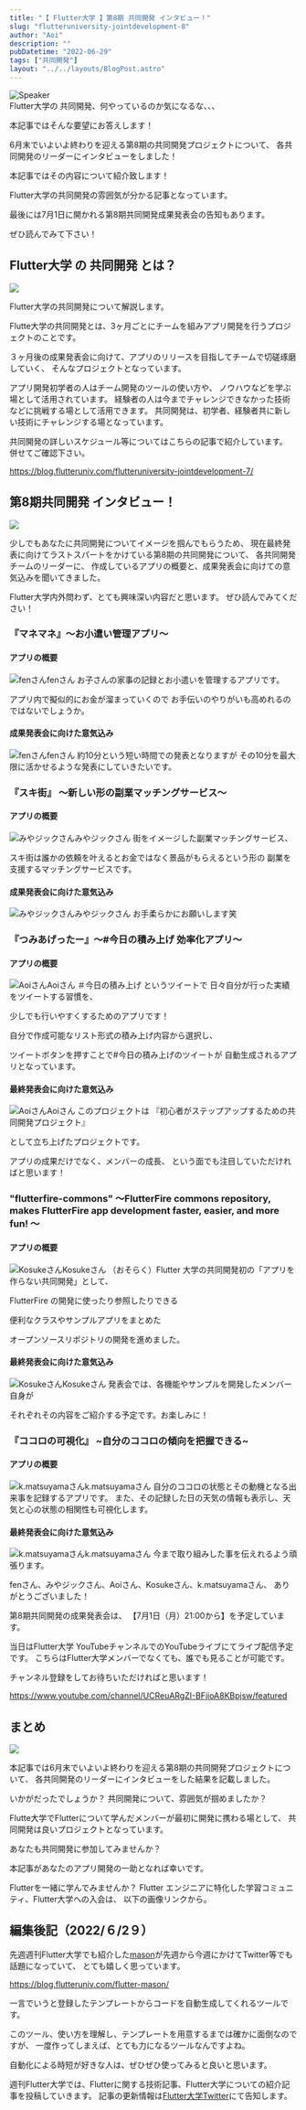 ```yaml
---
title: "【 Flutter大学 】第8期 共同開発 インタビュー！"
slug: "flutteruniversity-jointdevelopment-8"
author: "Aoi"
description: ""
pubDatetime: "2022-06-29"
tags: ["共同開発"]
layout: "../../layouts/BlogPost.astro"
---
```


<div class="speech-bubble-container">
  <div class="speech-bubble-avatar">
    <img src="/images/wp-content/themes/cocoon-master/images/ojisan.webp" alt="Speaker" />
  </div>
  <div class="speech-bubble">
    <div class="speech-bubble-content">
      Flutter大学の 共同開発、何やっているのか気になるな、、、
    </div>
    <div class="speech-bubble-arrow arrow-left"></div>
  </div>
</div>

本記事ではそんな要望にお答えします！

6月末でいよいよ終わりを迎える第8期の共同開発プロジェクトについて、
各共同開発のリーダーにインタビューをしました！

本記事ではその内容について紹介致します！

Flutter大学の共同開発の雰囲気が分かる記事となっています。

最後には7月1日に開かれる第8期共同開発成果発表会の告知もあります。

ぜひ読んでみて下さい！

## Flutter大学 の 共同開発 とは？

![](/images/wp-content/uploads/2022/03/meeting4-1024x683.webp)

Flutter大学の共同開発について解説します。

Flutte大学の共同開発とは、3ヶ月ごとにチームを組みアプリ開発を行うプロジェクトのことです。

３ヶ月後の成果発表会に向けて、アプリのリリースを目指してチームで切磋琢磨していく、
そんなプロジェクトとなっています。

アプリ開発初学者の人はチーム開発のツールの使い方や、
ノウハウなどを学ぶ場として活用されています。
経験者の人は今までチャレンジできなかった技術などに挑戦する場として活用できます。
共同開発は、初学者、経験者共に新しい技術にチャレンジする場となっています。

共同開発の詳しいスケジュール等についてはこちらの記事で紹介しています。
併せてご確認下さい。

https://blog.flutteruniv.com/flutteruniversity-jointdevelopment-7/

## 第8期共同開発 インタビュー！

![](/images/wp-content/uploads/2022/03/Meeting-1024x683.webp)

少しでもあなたに共同開発についてイメージを掴んでもらうため、
現在最終発表に向けてラストスパートをかけている第8期の共同開発について、
各共同開発チームのリーダーに、
作成しているアプリの概要と、成果発表会に向けての意気込みを聞いてきました。

Flutter大学内外問わず、とても興味深い内容だと思います。
ぜひ読んでみてください！

### 『マネマネ』〜お小遣い管理アプリ〜

#### アプリの概要

![fenさん](/images/wp-content/themes/cocoon-master/images/man.webp)fenさん
お子さんの家事の記録とお小遣いを管理するアプリです。

アプリ内で擬似的にお金が溜まっていくので
お手伝いのやりがいも高めれるのではないでしょうか。

#### 成果発表会に向けた意気込み

![fenさん](/images/wp-content/themes/cocoon-master/images/man.webp)fenさん
約10分という短い時間での発表となりますが
その10分を最大限に活かせるような発表にしていきたいです。

### 『スキ街』 〜新しい形の副業マッチングサービス〜

#### アプリの概要

![みやジックさん](/images/wp-content/themes/cocoon-master/images/man.webp)みやジックさん
街をイメージした副業マッチングサービス、

スキ街は誰かの依頼を叶えるとお金ではなく景品がもらえるという形の
副業を支援するマッチングサービスです。

#### 成果発表会に向けた意気込み

![みやジックさん](/images/wp-content/themes/cocoon-master/images/man.webp)みやジックさん
お手柔らかにお願いします笑

### 『つみあげったー』〜#今日の積み上げ 効率化アプリ〜

#### アプリの概要

![Aoiさん](/images/wp-content/themes/cocoon-master/images/man.webp)Aoiさん
＃今日の積み上げ というツイートで
日々自分が行った実績をツイートする習慣を、

少しでも行いやすくするためのアプリです！

自分で作成可能なリスト形式の積み上げ内容から選択し、

ツイートボタンを押すことで#今日の積み上げのツイートが
自動生成されるアプリとなっています。

#### 最終発表会に向けた意気込み

![Aoiさん](/images/wp-content/themes/cocoon-master/images/man.webp)Aoiさん
このプロジェクトは
『初心者がステップアップするための共同開発プロジェクト』

として立ち上げたプロジェクトです。

アプリの成果だけでなく、メンバーの成長、
という面でも注目していただければと思います！

### "flutterfire-commons" 〜FlutterFire commons repository, makes FlutterFire app development faster, easier, and more fun! 〜

#### アプリの概要

![Kosukeさん](/images/wp-content/themes/cocoon-master/images/man.webp)Kosukeさん
（おそらく）Flutter 大学の共同開発初の「アプリを作らない共同開発」として、

FlutterFire の開発に使ったり参照したりできる

便利なクラスやサンプルアプリをまとめた

オープンソースリポジトリの開発を進めました。

#### 最終発表会に向けた意気込み

![Kosukeさん](/images/wp-content/themes/cocoon-master/images/man.webp)Kosukeさん
発表会では、各機能やサンプルを開発したメンバー自身が

それぞれその内容をご紹介する予定です。お楽しみに！

### 『ココロの可視化』 ~自分のココロの傾向を把握できる~

#### アプリの概要

![k.matsuyamaさん](/images/wp-content/themes/cocoon-master/images/man.webp)k.matsuyamaさん
自分のココロの状態とその動機となる出来事を記録するアプリです。
また、その記録した日の天気の情報も表示し、天気と心の状態の相関性も可視化します。

#### 最終発表会に向けた意気込み

![k.matsuyamaさん](/images/wp-content/themes/cocoon-master/images/man.webp)k.matsuyamaさん
今まで取り組みした事を伝えれるよう頑張ります。

fenさん、みやジックさん、Aoiさん、Kosukeさん、k.matsuyamaさん、
ありがとうございました！

第8期共同開発の成果発表会は、
【7月1日（月）21:00から】を予定しています。

当日はFlutter大学 YouTubeチャンネルでのYouTubeライブにてライブ配信予定です。
こちらはFlutter大学メンバーでなくても、誰でも見ることが可能です。

チャンネル登録をしてお待ちいただければと思います！

https://www.youtube.com/channel/UCReuARgZI-BFjioA8KBpjsw/featured

## まとめ

![](/images/wp-content/uploads/2022/03/猫パソコン.webp)

本記事では6月末でいよいよ終わりを迎える第8期の共同開発プロジェクトについて、
各共同開発のリーダーにインタビューをした結果を記載しました。

いかがだったでしょうか？
共同開発について、雰囲気が掴めましたか？

Flutte大学でFlutterについて学んだメンバーが最初に開発に携わる場として、
共同開発は良いプロジェクトとなっています。

あなたも共同開発に参加してみませんか？

本記事があなたのアプリ開発の一助となれば幸いです。

Flutterを一緒に学んでみませんか？
Flutter エンジニアに特化した学習コミュニティ、Flutter大学への入会は、
以下の画像リンクから。

## 編集後記（2022/６/2９）

先週週刊Flutter大学でも紹介した[mason](https://github.com/felangel/mason)が先週から今週にかけてTwitter等でも話題になっていて、
とても嬉しく思っています。

https://blog.flutteruniv.com/flutter-mason/

一言でいうと登録したテンプレートからコードを自動生成してくれるツールです。

このツール、使い方を理解し、テンプレートを用意するまでは確かに面倒なのですが、
一度作ってしまえば、とても力になるツールなんですよね。

自動化による時短が好きな人は、ぜひぜひ使ってみると良いと思います。

週刊Flutter大学では、Flutterに関する技術記事、Flutter大学についての紹介記事を投稿していきます。
記事の更新情報は[Flutter大学Twitter](https://twitter.com/FlutterUniv)にて告知します。
